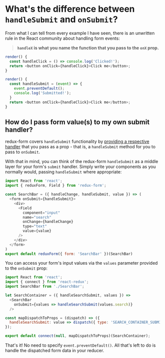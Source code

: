 # What's the difference between `handleSubmit` and `onSubmit`?

From what I can tell from every example I have seen, there is an unwritten rule in the React community about handling form events:

> **`handleX` is what you name the function that you pass to the `onX` prop.**

```javascript
render() {
  const handleClick = () => console.log('Clicked!');
  return <button onClick={handleClick}>Click me</button>;
}
```

```javascript
render() {
  const handleSubmit = (event) => {
    event.preventDefault();
    console.log('Submitted!');
  }
  return <button onClick={handleClick}>Click me</button>;
}
```

## How do I pass form value(s) to my own submit handler?

redux-form covers `handleSubmit` functionality by [providing a respective handler](https://github.com/zacacollier/redux-form/blob/master/src/handleSubmit.js) that you pass as a prop - that is, a `handleSubmit` method for you to pass to `onSubmit`.

With that in mind, you can think of the redux-form `handleSubmit` as a middle layer for your form's `submit` handler. Simply write your components as you normally would, passing `handleSubmit` where appropriate:

```javascript
import React from 'react';
import { reduxForm, Field } from 'redux-form';

const SearchBar = ({ handleChange, handleSubmit, value }) => (
  <form onSubmit={handleSubmit}>
    <div>
      <Field
        component="input"
        name="search"
        onChange={handleChange}
        type="text"
        value={value}
      />
    </div>
  </form>
)
export default reduxForm({ form: 'SearchBar' })(SearchBar)
```

You can access your form's input values via the `values` parameter provided to the `onSubmit` prop:

```javascript
import React from 'react';
import { connect } from 'react-redux';
import SearchBar from './SearchBar';

let SearchContainer = ({ handleSearchSubmit, values }) => 
  <SearchBar
    onSubmit={values => handleSearchSubmit(values.search)}
  />

const mapDispatchToProps = (dispatch) => ({
  handleSearchSubmit: value => dispatch({ type: 'SEARCH_CONTAINER_SUBMIT', payload: value }),
});

export default connect(null, mapDispatchToProps)(SearchContainer);
```

That's it! No need to specify `event.preventDefault()`. All that's left to do is handle the dispatched form data in your reducer.
